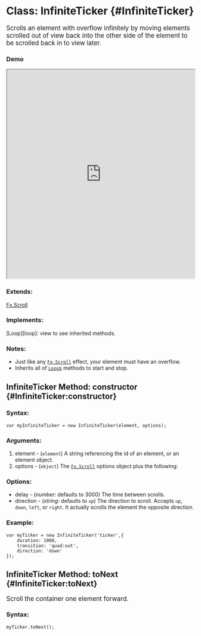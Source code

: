 Class: InfiniteTicker {#InfiniteTicker}
=======================================

<big>Scrolls an element with overflow infinitely by moving elements scrolled out of view back into the other side of the element to be scrolled back in to view later.</big>

### Demo

<iframe src="http://mooshell.net/rpflo/K2R3W/embedded/?tabs=result,js,html,css" style="width: 100%; height:560px"></iframe>

### Extends:

[Fx.Scroll][2]

### Implements:

[Loop][loop]: view to see inherited methods.

### Notes:

* Just like any [`Fx.Scroll`][2] effect, your element must have an overflow.
* Inherits all of [`Loop`s][1] methods to start and stop.

InfiniteTicker Method: constructor {#InfiniteTicker:constructor}
-----------------------------------------------------------------

### Syntax:

	var myInfiniteTicker = new InfiniteTicker(element, options);

### Arguments:

1. element - (`element`) A string referencing the id of an element, or an element object.
2. options - (`object`) The [`Fx.Scroll`][2] options object plus the following:

### Options:

* delay - (_number_: defaults to 3000) The time between scrolls.
* direction - (_string_: defaults to `up`) The direction to scroll.  Accepts `up`, `down`, `left`, or `right`.  It actually scrolls the element the opposite direction.

### Example:

    var myTicker = new InfiniteTicker('ticker',{
    	duration: 1000,
    	transition: 'quad:out',
    	direction: 'down'
    });


InfiniteTicker Method: toNext {#InfiniteTicker:toNext}
-------------------------------------------------------

<big>Scroll the container one element forward.</big>

### Syntax:

    myTicker.toNext();


  [1]: http://moodocs.net/rpflo/mootools-rpflo/Loop "Loop"
  [2]: http://mootools.net/docs/more/Fx/Fx.Scroll "Fx.Scroll"